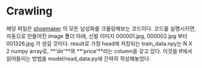# Crawling

해당 파일은 [shoemaker](https://www.shoemarker.co.kr/ASP/Product/ProductList.asp?SCode1=01&SearchType=C) 의 모든 남성화를 크롤링해보는 코드이다. 코드를 실행시키면, 자동으로 만들어진 image 폴더 아래, 신발 이미지 000001.jpg, 000002.jpg 부터 001326.jpg 가 생길 것이다. result로 가장 head에 저장되는 train_data.npy는 N X 2 numpy array로, **'dir'**와 **'price'**라는 column을 갖고 있다. 이것을 tf에서 읽어들이는 방법을 model/read_data.py에 간략히 작성해놓았다.